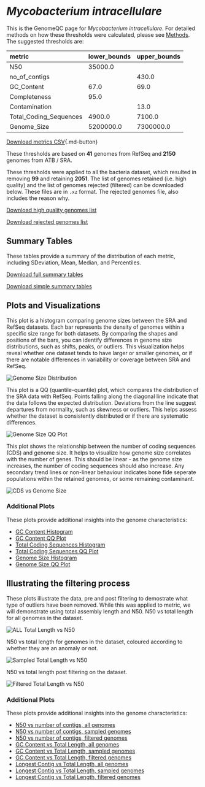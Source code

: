 # *Mycobacterium intracellulare*

This is the GenomeQC page for *Mycobacterium intracellulare*. For detailed methods on how these thresholds were calculated, please see [Methods](../../methods.md).
The suggested thresholds are: 

| metric                 | lower_bounds   | upper_bounds   |
|:-----------------------|:---------------|:---------------|
| N50                    | 35000.0        |                |
| no_of_contigs          |                | 430.0          |
| GC_Content             | 67.0           | 69.0           |
| Completeness           | 95.0           |                |
| Contamination          |                | 13.0           |
| Total_Coding_Sequences | 4900.0         | 7100.0         |
| Genome_Size            | 5200000.0      | 7300000.0      |

[Download metrics CSV](Mycobacterium_intracellulare_metrics.csv){.md-button}


These thresholds are based on **41** genomes from RefSeq and **2150** genomes from ATB / SRA.

These thresholds were applied to all the bacteria dataset, which resulted in removing **99** and retaining **2051**.
The list of genomes retained (i.e. high quality) and the list of genomes rejected (filtered) can be downloaded below. These files are in `.xz` format. The rejected genomes file, also includes the reason why.

[Download high quality genomes list](Mycobacterium_intracellulare_high_quality_genomes.csv.xz)


[Download rejected genomes list](Mycobacterium_intracellulare_filtered_out_genomes.csv.xz)



## Summary Tables
These tables provide a summary of the distribution of each metric, including SDeviation, Mean, Median, and Percentiles.

[Download full summary tables](summary.csv)

[Download simple summary tables](selected_summary.csv)

## Plots and Visualizations

This plot is a histogram comparing genome sizes between the SRA and RefSeq datasets. Each bar represents the density of genomes within a specific size range for both datasets. By comparing the shapes and positions of the bars, you can identify differences in genome size distributions, such as shifts, peaks, or outliers. This visualization helps reveal whether one dataset tends to have larger or smaller genomes, or if there are notable differences in variability or coverage between SRA and RefSeq.

![Genome Size Distribution](Genome_Size_refseq_histogram_kde.png)

This plot is a QQ (quantile-quantile) plot, which compares the distribution of the SRA data with RefSeq. Points falling along the diagonal line indicate that the data follows the expected distribution. Deviations from the line suggest departures from normality, such as skewness or outliers. This helps assess whether the dataset is consistently distributed or if there are systematic differences.

![Genome Size QQ Plot](Genome_Size_refseq_qqplot.png)

This plot shows the relationship between the number of coding sequences (CDS) and genome size. It helps to visualize how genome size correlates with the number of genes. This should be linear - as the genome size increases, the number of coding sequences should also increase. Any secondary trend lines or non-linear behaviour indicates bone fide seperate populations within the retained genomes, or some remaining contaminant. 

![CDS vs Genome Size](Mycobacterium_intracellulare_CDS_vs_Genome_Size.png)

### Additional Plots

These plots provide additional insights into the genome characteristics:

- [GC Content Histogram](GC_Content_refseq_histogram_kde.png)
- [GC Content QQ Plot](GC_Content_refseq_qqplot.png)
- [Total Coding Sequences Histogram](Total_Coding_Sequences_refseq_histogram_kde.png)
- [Total Coding Sequences QQ Plot](Total_Coding_Sequences_refseq_qqplot.png)
- [Genome Size Histogram](Genome_Size_refseq_histogram_kde.png)
- [Genome Size QQ Plot](Genome_Size_refseq_qqplot.png)
## Illustrating the filtering process
These plots illustrate the data, pre and post filtering to demostrate what type of outliers have been removed. While this was applied to metric, we will demonstrate using total assembly length and N50.
N50 vs total length for all genomes in the dataset.

![ALL Total Length vs N50](Mycobacterium_intracellulare_all_total_length_N50.png)

N50 vs total length for genomes in the dataset, coloured according to whether they are an anomaly or not.

![Sampled Total Length vs N50](Mycobacterium_intracellulare_sample_total_length_N50.png)

N50 vs total length post filtering on the dataset.

![Filtered Total Length vs N50](Mycobacterium_intracellulare_filt_total_length_N50.png)

### Additional Plots

These plots provide additional insights into the genome characteristics:

- [N50 vs number of contigs, all genomes](Mycobacterium_intracellulare_all_N50_number.png)
- [N50 vs number of contigs, sampled genomes](Mycobacterium_intracellulare_sample_N50_number.png)
- [N50 vs number of contigs, filtered genomes](Mycobacterium_intracellulare_filt_N50_number.png)
- [GC Content vs Total Length, all genomes](Mycobacterium_intracellulare_all_total_length_GC_Content.png)
- [GC Content vs Total Length, sampled genomes](Mycobacterium_intracellulare_sample_total_length_GC_Content.png)
- [GC Content vs Total Length, filtered genomes](Mycobacterium_intracellulare_filt_total_length_GC_Content.png)
- [Longest Contig vs Total Length, all genomes](Mycobacterium_intracellulare_all_total_length_longest.png)
- [Longest Contig vs Total Length, sampled genomes](Mycobacterium_intracellulare_sample_total_length_longest.png)
- [Longest Contig vs Total Length, filtered genomes](Mycobacterium_intracellulare_filt_total_length_longest.png)
